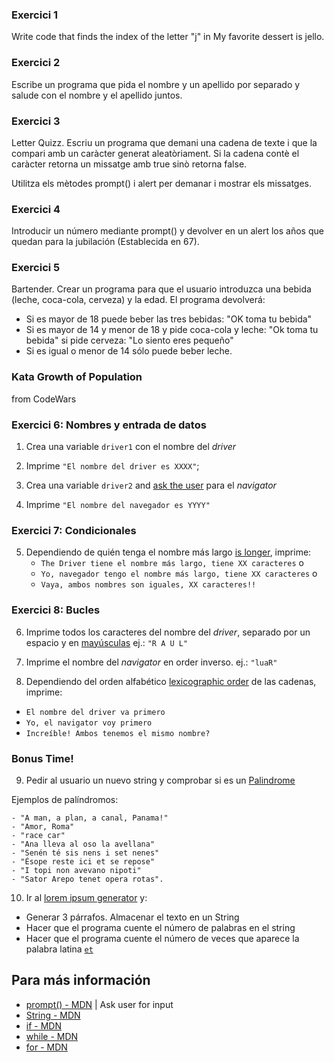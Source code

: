 ### Exercici 1
Write code that finds the index of the letter "j" in My favorite dessert is jello.

### Exercici 2
Escribe un programa que pida el nombre y un apellido por separado y salude con el nombre y el apellido juntos.

### Exercici 3
Letter Quizz. Escriu un programa que demani una cadena de texte i que la compari amb un caràcter generat aleatòriament.
Si la cadena contè el caràcter retorna un missatge amb true sinò retorna false.

Utilitza els mètodes prompt() i alert per demanar i mostrar els missatges.

### Exercici 4
Introducir un número mediante prompt() y devolver en un alert los años que quedan para la jubilación (Establecida en 67).

### Exercici 5
Bartender. Crear un programa para que el usuario introduzca una bebida (leche, coca-cola, cerveza) y la edad. El programa devolverá:
* Si es mayor de 18 puede beber las tres bebidas: "OK toma tu bebida"
* Si es mayor de 14 y menor de 18 y pide coca-cola y leche: "Ok toma tu bebida" si pide cerveza: "Lo siento eres pequeño"
* Si es igual o menor de 14 sólo puede beber leche.

### Kata Growth of Population
from CodeWars

### Exercici 6: Nombres y entrada de datos

1. Crea una variable `driver1` con el nombre del *driver*

2. Imprime  `"El nombre del driver es XXXX"`; 

3. Crea una variable `driver2` and [ask the user](https://developer.mozilla.org/en-US/docs/Web/API/Window/prompt) para el *navigator*

4. Imprime `"El nombre del navegador es YYYY"`

### Exercici 7: Condicionales

5. Dependiendo de quién tenga el nombre más largo [is longer](https://developer.mozilla.org/en-US/docs/Web/JavaScript/Reference/Global_Objects/String/length), imprime:
	- `The Driver tiene el nombre más largo, tiene XX caracteres` o 
	- `Yo, navegador tengo el nombre más largo, tiene XX caracteres` o
	- `Vaya, ambos nombres son iguales, XX caracteres!!`

### Exercici 8: Bucles

6. Imprime todos los caracteres del nombre del  *driver*, separado por un espacio y en [mayúsculas](https://developer.mozilla.org/en-US/docs/Web/JavaScript/Reference/Global_Objects/String/toUpperCase)
  ej.: `"R A U L"`
  
7. Imprime el nombre del *navigator* en order inverso. 
  ej.: `"luaR"`
  
8. Dependiendo del orden alfabético [lexicographic order](https://en.wikipedia.org/wiki/Lexicographical_order) de las cadenas, imprime:
  - `El nombre del driver va primero`
  - `Yo, el navigator voy primero`
  - `Increíble! Ambos tenemos el mismo nombre?`

### Bonus Time!

9. Pedir al usuario un nuevo string y comprobar si es un [Palindrome](https://es.wikipedia.org/wiki/Pal%C3%ADndromo)

Ejemplos de palíndromos:

	- "A man, a plan, a canal, Panama!"
	- "Amor, Roma"
	- "race car"
	- "Ana lleva al oso la avellana"
	- "Senén té sis nens i set nenes"
	- "Ésope reste ici et se repose"
	- "I topi non avevano nipoti"
	- "Sator Arepo tenet opera rotas".

10. Ir al [lorem ipsum generator](http://www.lipsum.com/) y:
  - Generar 3 párrafos. Almacenar el texto en un String
  - Hacer que el programa cuente el número de palabras en el string
  - Hacer que el programa cuente el número de veces que aparece la palabra latina [`et`](https://en.wiktionary.org/wiki/et#Latin)

## Para más información

- [prompt() - MDN](https://developer.mozilla.org/en-US/docs/Web/API/Window/prompt) | Ask user for input
- [String - MDN](https://developer.mozilla.org/en-US/docs/Web/JavaScript/Reference/Global_Objects/String)
- [if - MDN](https://developer.mozilla.org/en-US/docs/Web/JavaScript/Reference/Statements/if...else)
- [while - MDN](https://developer.mozilla.org/en-US/docs/Web/JavaScript/Reference/Statements/while)
- [for - MDN](https://developer.mozilla.org/en-US/docs/Web/JavaScript/Reference/Statements/for)
